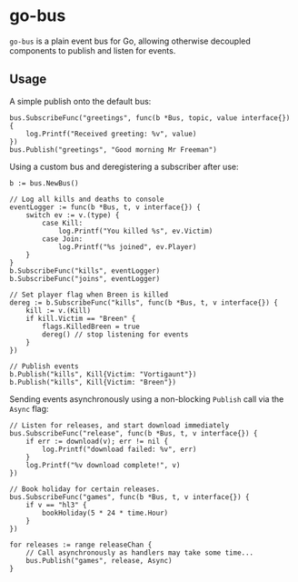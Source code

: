 # go-bus

`go-bus` is a plain event bus for Go, allowing otherwise decoupled
components to publish and listen for events.

## Usage

A simple publish onto the default bus:

	bus.SubscribeFunc("greetings", func(b *Bus, topic, value interface{}) {
		log.Printf("Received greeting: %v", value)
	})
	bus.Publish("greetings", "Good morning Mr Freeman")

Using a custom bus and deregistering a subscriber after use:

	b := bus.NewBus()

	// Log all kills and deaths to console
	eventLogger := func(b *Bus, t, v interface{}) {
		switch ev := v.(type) {
			case Kill:
				log.Printf("You killed %s", ev.Victim)
			case Join:
				log.Printf("%s joined", ev.Player)
		}
	}
	b.SubscribeFunc("kills", eventLogger)
	b.SubscribeFunc("joins", eventLogger)

	// Set player flag when Breen is killed
	dereg := b.SubscribeFunc("kills", func(b *Bus, t, v interface{}) {
		kill := v.(Kill)
		if kill.Victim == "Breen" {
			flags.KilledBreen = true
			dereg() // stop listening for events
		}
	})

	// Publish events
	b.Publish("kills", Kill{Victim: "Vortigaunt"})
	b.Publish("kills", Kill{Victim: "Breen"})

Sending events asynchronously using a non-blocking `Publish` call via the `Async` flag:

	// Listen for releases, and start download immediately
	bus.SubscribeFunc("release", func(b *Bus, t, v interface{}) {
		if err := download(v); err != nil {
			log.Printf("download failed: %v", err)
		}
		log.Printf("%v download complete!", v)
	})

	// Book holiday for certain releases.
	bus.SubscribeFunc("games", func(b *Bus, t, v interface{}) {
		if v == "hl3" {
			bookHoliday(5 * 24 * time.Hour)
		}
	})

	for releases := range releaseChan {
		// Call asynchronously as handlers may take some time...
		bus.Publish("games", release, Async)
	}


